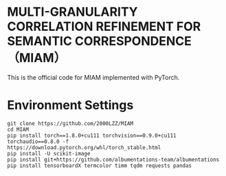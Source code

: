 # MULTI-GRANULARITY CORRELATION REFINEMENT FOR SEMANTIC CORRESPONDENCE（MIAM）
This is the official code for MIAM implemented with PyTorch.
# Environment Settings
```
git clone https://github.com/2000LZZ/MIAM
cd MIAM
pip install torch==1.8.0+cu111 torchvision==0.9.0+cu111 torchaudio==0.8.0 -f https://download.pytorch.org/whl/torch_stable.html
pip install -U scikit-image
pip install git+https://github.com/albumentations-team/albumentations
pip install tensorboardX termcolor timm tqdm requests pandas
```
